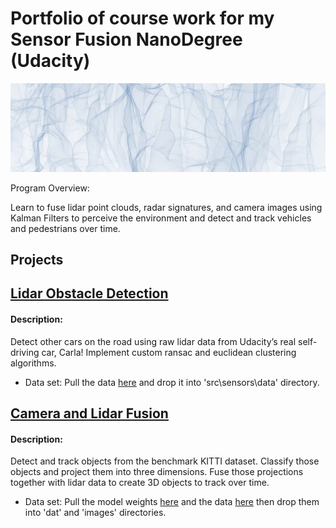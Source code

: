 # Portfolio of course work for my Sensor Fusion NanoDegree (Udacity)
[![alt text](https://github.com/thienan092/Sensor-Fusion-ND/blob/main/media/big-decor-image.jpg)](https://www.udacity.com/course/sensor-fusion-engineer-nanodegree--nd313)

Program Overview:

Learn to fuse lidar point clouds, radar signatures, and camera images using Kalman Filters to perceive the environment and detect and track vehicles and pedestrians over time. 

## Projects

[<h2>Lidar Obstacle Detection</h2>](https://github.com/thienan092/Sensor-Fusion-ND/tree/main/Lidar%20Obstacle%20Detection)

<h4>Description: </h4>
<p>
Detect other cars on the road using raw lidar data from Udacity’s real self-driving car, Carla! Implement custom ransac and euclidean clustering algorithms.

* Data set: Pull the data [here](https://github.com/udacity/SFND_Lidar_Obstacle_Detection/tree/master/src/sensors/data) and drop it into 'src\sensors\data' directory. 
</p>


[<h2>Camera and Lidar Fusion</h2>](https://github.com/thienan092/Sensor-Fusion-ND/tree/main/Camera%20and%20Lidar%20Fusion)

<h4>Description: </h4>
<p>
Detect and track objects from the benchmark KITTI dataset. Classify those objects and project them into three dimensions. Fuse those projections together with lidar data to create 3D objects to track over time. 

* Data set: Pull the model weights [here](https://github.com/udacity/SFND_3D_Object_Tracking/tree/master/dat) and the data [here](https://github.com/udacity/SFND_3D_Object_Tracking/tree/master/images) then drop them into 'dat' and 'images' directories. 
</p>
